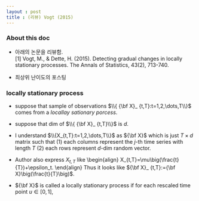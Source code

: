 ```yaml
---
layout : post 
title : (리뷰) Vogt (2015) 
---
```


### About this doc

- 아래의 논문을 리뷰함. <br/>
[1] Vogt, M., & Dette, H. (2015). Detecting gradual changes in locally stationary processes. The Annals of Statistics, 43(2), 713-740. 

- 최상위 난이도의 포스팅 

### locally stationary process

- suppose that sample of observations $\\{ {\bf X}_ {t,T}:t=1,2,\dots,T\\}$ comes from a *locallay sationary porcess*. 

- suppose that dim of $\\{ {\bf X}_ {t,T}\\}$ is $d$. 

- I understand $\\{X_{t,T}:t=1,2,\dots,T\\}$ as ${\bf X}$ which is just $T \times d$ matrix such that (1) each columns represent the $j$-th time series with length $T$ (2) each rows represent $d$-dim random vector. 

- Author also express $X_{t,T}$ like 
\begin{align}
X_{t,T}=\mu\big(\frac{t}{T})+\epsilon_t.
\end{align}
Thus it looks like ${\bf X}_ {t,T}:={\bf X}\big(\frac{t}{T}\big)$. 

- ${\bf X}$ is called a locally stationary process if for each rescaled time point $u\in[0,1]$, 